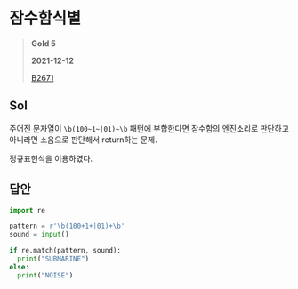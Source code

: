 # 잠수함식별
>
> **Gold 5**
>
> **2021-12-12**
>
> [B2671](https://www.acmicpc.net/problem/2671)


## Sol

주어진 문자열이 `\b(100~1~|01)~\b` 패턴에 부합한다면 잠수함의 엔진소리로 판단하고 아니라면 소음으로 판단해서 return하는 문제.

정규표현식을 이용하였다.

## 답안
```python
import re

pattern = r'\b(100+1+|01)+\b'
sound = input()

if re.match(pattern, sound):
  print("SUBMARINE")
else:
  print("NOISE")
```